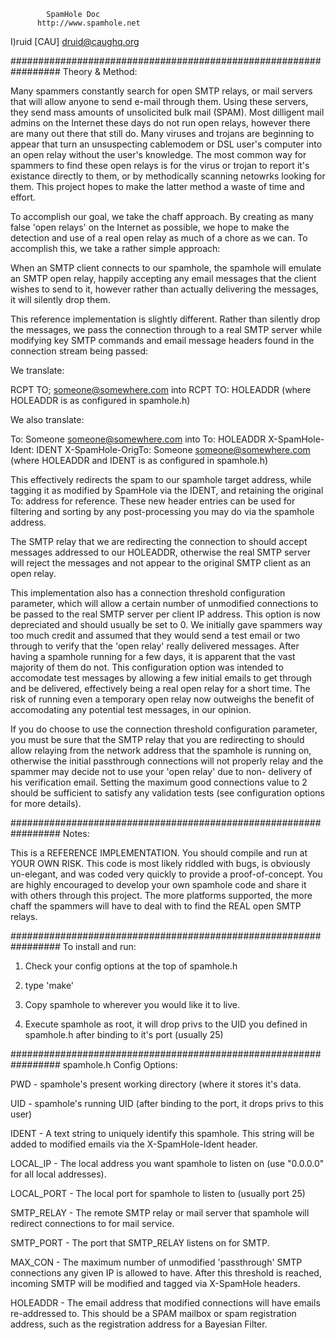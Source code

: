 			SpamHole Doc
		  http://www.spamhole.net

I)ruid [CAU]					druid@caughq.org

#################################################################
Theory & Method:

Many spammers constantly search for open SMTP relays, or mail
servers that will allow anyone to send e-mail through them.
Using these servers, they send mass amounts of unsolicited bulk
mail (SPAM).  Most dilligent mail admins on the Internet these
days do not run open relays, however there are many out there
that still do.  Many viruses and trojans are beginning to appear
that turn an unsuspecting cablemodem or DSL user's computer
into an open relay without the user's knowledge.  The most common
way for spammers to find these open relays is for the virus or
trojan to report it's existance directly to them, or by
methodically scanning netowrks looking for them.  This project
hopes to make the latter method a waste of time and effort.

To accomplish our goal, we take the chaff approach.  By creating
as many false 'open relays' on the Internet as possible, we hope
to make the detection and use of a real open relay as much of a
chore as we can.  To accomplish this, we take a rather simple
approach:

When an SMTP client connects to our spamhole, the spamhole will
emulate an SMTP open relay, happily accepting any email messages
that the client wishes to send to it, however rather than
actually delivering the messages, it will silently drop them.

This reference implementation is slightly different.  Rather than
silently drop the messages, we pass the connection through to a
real SMTP server while modifying key SMTP commands and email
message headers found in the connection stream being passed:

We translate:

  RCPT TO; <someone@somewhere.com> 
	into
  RCPT TO: HOLEADDR
	(where HOLEADDR is as configured in spamhole.h)

We also translate:

  To: Someone <someone@somewhere.com>
	into
  To: HOLEADDR
  X-SpamHole-Ident: IDENT
  X-SpamHole-OrigTo: Someone <someone@somewhere.com>
	(where HOLEADDR and IDENT is as configured in 
	spamhole.h)

This effectively redirects the spam to our spamhole target
address, while tagging it as modified by SpamHole via the IDENT,
and retaining the original To: address for reference.  These
new header entries can be used for filtering and sorting by any
post-processing you may do via the spamhole address.

The SMTP relay that we are redirecting the connection to should
accept messages addressed to our HOLEADDR, otherwise the real
SMTP server will reject the messages and not appear to the 
original SMTP client as an open relay.

This implementation also has a connection threshold configuration
parameter, which will allow a certain number of unmodified
connections to be passed to the real SMTP server per client
IP address.  This option is now depreciated and should usually
be set to 0.  We initially gave spammers way too much credit
and assumed that they would send a test email or two through to
verify that the 'open relay' really delivered messages.  After
having a spamhole running for a few days, it is apparent that
the vast majority of them do not.  This configuration option was
intended to accomodate test messages by allowing a few initial
emails to get through and be delivered, effectively being a
real open relay for a short time.  The risk of running even
a temporary open relay now outweighs the benefit of accomodating
any potential test messages, in our opinion.

If you do choose to use the connection threshold configuration
parameter, you must be sure that the SMTP relay that you are 
redirecting to should allow relaying from the network
address that the spamhole is running on, otherwise the
initial passthrough connections will not properly relay and the
spammer may decide not to use your 'open relay' due to non-
delivery of his verification email.  Setting the maximum good
connections value to 2 should be sufficient to satisfy any
validation tests (see configuration options for more details).


#################################################################
Notes:

This is a REFERENCE IMPLEMENTATION.  You should compile and
run at YOUR OWN RISK.  This code is most likely riddled with
bugs, is obviously un-elegant, and was coded very quickly to
provide a proof-of-concept.  You are highly encouraged to
develop your own spamhole code and share it with others through
this project.  The more platforms supported, the more chaff
the spammers will have to deal with to find the REAL open
SMTP relays.


#################################################################
To install and run:

1. Check your config options at the top of spamhole.h

2. type 'make'

3. Copy spamhole to wherever you would like it to live.

4. Execute spamhole as root, it will drop privs to the UID you 
defined in spamhole.h after binding to it's port (usually 25)


#################################################################
spamhole.h Config Options:

PWD - spamhole's present working directory (where it stores
	it's data.

UID - spamhole's running UID (after binding to the port, it
	drops privs to this user)

IDENT - A text string to uniquely identify this spamhole.
	This string will be added to modified emails via the
	X-SpamHole-Ident header.

LOCAL_IP - The local address you want spamhole to listen on (use
	"0.0.0.0" for all local addresses).

LOCAL_PORT - The local port for spamhole to listen to (usually
	port 25)

SMTP_RELAY - The remote SMTP relay or mail server that
	spamhole will redirect connections to for mail service.

SMTP_PORT - The port that SMTP_RELAY listens on for SMTP.

MAX_CON - The maximum number of unmodified 'passthrough' SMTP
	connections any given IP is allowed to have.  After
	this threshold is reached, incoming SMTP will be
	modified and tagged via X-SpamHole headers.

HOLEADDR - The email address that modified connections will
	have emails re-addressed to.  This should be a SPAM
	mailbox or spam registration address, such as the
	registration address for a Bayesian Filter.

